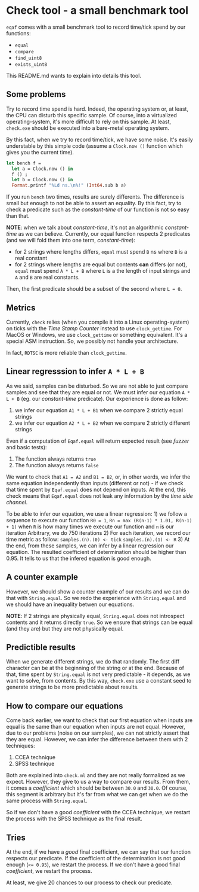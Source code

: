 # Check tool - a small benchmark tool

`eqaf` comes with a small benchmark tool to record time/tick spend by our functions:
- `equal`
- `compare`
- `find_uint8`
- `exists_uint8`

This README.md wants to explain into details this tool.

## Some problems

Try to record time spend is hard. Indeed, the operating system or, at least, the
CPU can disturb this specific sample. Of course, into a virtualized
operating-system, it's more difficult to rely on this sample. At least,
`check.exe` should be executed into a bare-metal operating system.

By this fact, when we try to record time/tick, we have some noise. It's easily
understable by this simple code (assume a `Clock.now ()` function which gives
you the current time).

```ocaml
let bench f =
  let a = Clock.now () in
  f () ;
  let b = Clock.now () in
  Format.printf "%Ld ns.\n%!" (Int64.sub b a)
```

If you run `bench` two times, results are surely differents. The difference is
small but enough to not be able to assert an equality. By this fact, try to
check a predicate such as the _constant-time_ of our function is not so easy
than that.

**NOTE**: when we talk about _constant-time_, it's not an algorithmic
_constant-time_ as we can believe. Currently, our equal function respects 2
predicates (and we will fold them into one term, _constant-time_):
- for 2 strings where lengths differs, `equal` must spend `B` ns where `B` is a
  real constant
- for 2 strings where lengths are equal but contents __can__ differs (or not),
  `equal` must spend `A * L + B` where `L` is a the length of input strings and
  `A` and `B` are real constants.

Then, the first predicate should be a subset of the second where `L = 0`.

## Metrics

Currently, `check` relies (when you compile it into a Linux operating-system) on
ticks with the _Time Stamp Counter_ instead to use `clock_gettime`. For MacOS or
Windows, we use `clock_gettime` or something equivalent. It's a special ASM
instruction. So, we possibly not handle your architecture.

In fact, `RDTSC` is more reliable than `clock_gettime`.

## Linear regresssion to infer `A * L + B`

As we said, samples can be disturbed. So we are not able to just compare samples
and see that they are equal or not. We must infer our equation `A * L + B` (eg.
our _constant-time_ predicate). Our experience is done as follow:
1) we infer our equation `A1 * L + B1` when we compare 2 strictly equal strings
2) we infer our equation `A2 * L + B2` when we compare 2 strictly different
strings

Even if a computation of `Eqaf.equal` will return expected result (see _fuzzer_
and basic tests):
1) The function always returns `true`
2) The function always returns `false`

We want to check that `A1 = A2` and `B1 = B2`, or, in other words, we infer the
same equation independently than inputs (different or not) - if we check that
time spent by `Eqaf.equal` does not depend on inputs. At the end, this check
means that `Eqaf.equal` does not leak any information by the _time side
channel_.

To be able to infer our equation, we use a linear regression: 1) we follow a
sequence to execute our function `R0 = 1`, `Rn = max (R(n-1) * 1.01, R(n-1) +
1)` when `R` is how many times we execute our function and `n` is our iteration
Arbitrary, we do 750 iterations 2) For each iteration, we record our time metric
as follow: `samples.(n).(0) <- tick` `samples.(n).(1) <- R` 3) At the end, from
these samples, we can infer by a linear regression our equation. The resulted
coefficient of determination should be higher than 0.95. It tells to us that the
infered equation is good enough.

## A counter example

However, we should show a counter example of our results and we can do that with
`String.equal`. So we redo the experience with `String.equal` and we should have
an inequality betwen our equations.

**NOTE**: If 2 strings are physically equal, `String.equal` does not introspect
contents and it returns directly `true`. So we ensure that strings can be equal
(and they are) but they are not physically equal.

## Predictible results

When we generate different strings, we do that randomly. The first diff
character can be at the beginning of the string or at the end. Because of that,
time spent by `String.equal` is not very predictable - it depends, as we want to
solve, from contents. By this way, `check.exe` use a constant seed to generate
strings to be more predictable about results.

## How to compare our equations

Come back earlier, we want to check that our first equation when inputs are
equal is the same than our equation when inputs are not equal. However, due to
our problems (noise on our samples), we can not strictly assert that they are
equal. However, we can infer the difference between them with 2 techniques:
1) CCEA technique
2) SPSS technique

Both are explained into `check.ml` and they are not really formalized as we
expect. However, they give to us a way to compare our results. From them, it
comes a _coefficient_ which should be between `30.0` and `30.0`. Of course, this
segment is arbitrary but it's far from what we can get when we do the same
process with `String.equal`.

So if we don't have a good _coefficient_ with the CCEA technique, we restart the
process with the SPSS technique as the final result.

## Tries

At the end, if we have a _good_ final coefficient, we can say that our function
respects our predicate. If the coefficient of the determination is not good
enough (`<= 0.95`), we restart the process. If we don't have a good final
_coefficient_, we restart the process.

At least, we give 20 chances to our process to check our predicate.
